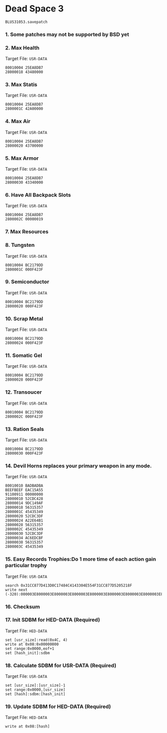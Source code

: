 #  Dead Space 3 

`BLUS31053.savepatch`

### 1.  Some patches may not be supported by BSD yet
### 2. Max Health

Target File: `USR-DATA`

```
80010004 25EA8DB7
28000018 43480000
```

### 3. Max Statis

Target File: `USR-DATA`

```
80010004 25EA8DB7
2800001C 42A00000
```

### 4. Max Air

Target File: `USR-DATA`

```
80010004 25EA8DB7
28000020 43700000
```

### 5. Max Armor

Target File: `USR-DATA`

```
80010004 25EA8DB7
28000030 43340000
```

### 6. Have All Backpack Slots

Target File: `USR-DATA`

```
80010004 25EA8DB7
2800002C 00000019
```

### 7. Max Resources
### 8. Tungsten

Target File: `USR-DATA`

```
80010004 BC2179DD
2800001C 000F423F
```

### 9. Semiconductor

Target File: `USR-DATA`

```
80010004 BC2179DD
28000020 000F423F
```

### 10. Scrap Metal

Target File: `USR-DATA`

```
80010004 BC2179DD
28000024 000F423F
```

### 11. Somatic Gel

Target File: `USR-DATA`

```
80010004 BC2179DD
28000028 000F423F
```

### 12. Transoucer

Target File: `USR-DATA`

```
80010004 BC2179DD
2800002C 000F423F
```

### 13. Ration Seals

Target File: `USR-DATA`

```
80010004 BC2179DD
28000030 000F423F
```

### 14. Devil Horns replaces your primary weapon in any mode.

Target File: `USR-DATA`

```
80010010 BADBADBA
BEEFBEEF EAC15A55
91100911 00000000
28000010 52CDC428
28000014 9DC149AF
28000018 56315357
2800001C 45435349
28000020 52CDC3DF
28000024 A22E64B1
28000028 56315357
2800002C 45435349
28000030 52CDC3DF
28000034 AC6EDCBF
28000038 56315357
2800003C 45435349
```

### 15. Easy Records Trophies:Do 1 more time of each action gain particular trophy

Target File: `USR-DATA`

```
search 0x31CC877D413D0C17484C4143304E554F31CC877D5205218F
write next (-320):000003E8000003E8000003E8000003E8000003E8000003E8000003E8000003E8000003E8000003E8000003E8000003E8000003E8000003E8
```

### 16. Checksum
### 17. Init SDBM for HED-DATA (Required)

Target File: `HED-DATA`

```
set [usr_size]:read(0x4C, 4)
write at 0x08:0x00000000
set range:0x0000,eof+1
set [hash_init]:sdbm
```

### 18. Calculate SDBM for USR-DATA (Required)

Target File: `USR-DATA`

```
set [usr_size]:[usr_size]-1
set range:0x0000,[usr_size]
set [hash]:sdbm:[hash_init]
```

### 19. Update SDBM for HED-DATA (Required)

Target File: `HED-DATA`

```
write at 0x08:[hash]
```

